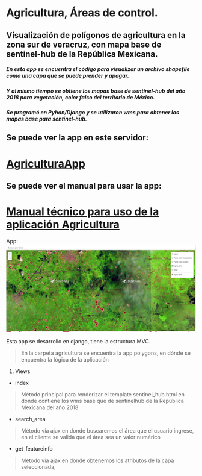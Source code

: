 # Agricultura, Áreas de control.

## Visualización de polígonos de agricultura en la zona sur de veracruz, con mapa base de sentinel-hub de la República Mexicana.

##### En esta app se encuentra el código para visualizar un archivo shapefile como una capa que se puede prender y apagar.

##### Y al mismo tiempo se obtiene los mapas base de sentinel-hub del año 2018 para vegetación, color falso del territorio de México.

##### Se programó en Pyhon/Django y se utilizaron wms para obtener los mapas base para sentinel-hub.


Se puede ver la app en este servidor:
------

[AgriculturaApp](http://adesur.centrogeo.org.mx/hd/sentinel_hub/)
======



Se puede ver el manual para usar la app:
------

[Manual técnico para uso de la aplicación Agricultura](https://docs.google.com/document/d/10VbrN08x1xuQJngsE47tgaCYx55x-zUsx_8OfErFPsQ/edit?usp=sharing/)
======

App: 
![agricultura][logo]

[logo]: https://github.com/krisleon99/portfolio/blob/master/img/dummies/agriculture.png "Logo Title Text 2"


 
Esta app se desarrollo en django, tiene la estructura MVC.

> En la carpeta agricultura se encuentra la app polygons, en dónde se encuentra la lógica de la aplicación

1. Views
* index
> Método principal para renderizar el template sentinel_hub.html en dónde contiene los wms base que de sentinelhub de la República  Mexicana del año 2018

- search_area
> Método vía ajax en donde buscaremos el área que el usuario ingrese, en el cliente se valida que el área sea un valor numérico

+ get_featureinfo
> Método vía ajax en donde obtenemos los atributos de la capa seleccionada,

